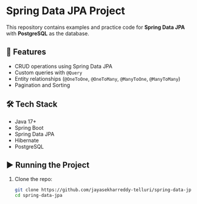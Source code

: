 # Spring Data JPA Project

This repository contains examples and practice code for **Spring Data JPA** with **PostgreSQL** as the database.

## 🚀 Features
- CRUD operations using Spring Data JPA
- Custom queries with `@Query`
- Entity relationships (`@OneToOne`, `@OneToMany`, `@ManyToOne`, `@ManyToMany`)
- Pagination and Sorting

## 🛠️ Tech Stack
- Java 17+
- Spring Boot
- Spring Data JPA
- Hibernate
- PostgreSQL

## ▶️ Running the Project
1. Clone the repo:
   ```bash
   git clone https://github.com/jayasekharreddy-telluri/spring-data-jpa.git
   cd spring-data-jpa
